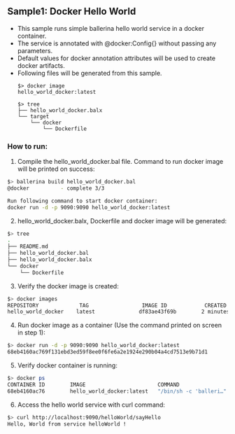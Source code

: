 ## Sample1: Docker Hello World

- This sample runs simple ballerina hello world service in a docker container. 
- The service is annotated with @docker:Config{} without passing any parameters. 
- Default values for docker annotation attributes will be used to create docker artifacts.
- Following files will be generated from this sample.
    ``` 
    $> docker image
    hello_world_docker:latest
    
    $> tree
    ├── hello_world_docker.balx
    └── target
        └── docker
            └── Dockerfile
    ```
### How to run:

1. Compile the  hello_world_docker.bal file. Command to run docker image will be printed on success:
```bash
$> ballerina build hello_world_docker.bal
@docker 		 - complete 3/3

Run following command to start docker container: 
docker run -d -p 9090:9090 hello_world_docker:latest
```

2. hello_world_docker.balx, Dockerfile and docker image will be generated: 
```bash
$> tree
.
├── README.md
├── hello_world_docker.bal
├── hello_world_docker.balx
└── docker
    └── Dockerfile
```

3. Verify the docker image is created:
```bash
$> docker images
REPOSITORY             TAG                 IMAGE ID            CREATED             SIZE
hello_world_docker    latest              df83ae43f69b        2 minutes ago        102MB

```

4. Run docker image as a container (Use the command printed on screen in step 1):
```bash
$> docker run -d -p 9090:9090 hello_world_docker:latest
68eb4160ac769f131ebd3ed59f8ee0f6fe6a2e1924e290b04a4cd7513e9b71d1
```

5. Verify docker container is running:
```bash
$> docker ps
CONTAINER ID        IMAGE                       COMMAND                  CREATED              STATUS              PORTS                    NAMES
68eb4160ac76        hello_world_docker:latest   "/bin/sh -c 'balleri…"   About a minute ago   Up About a minute   0.0.0.0:9090->9090/tcp   vigilant_swartz

```

6. Access the hello world service with curl command:
```bash
$> curl http://localhost:9090/helloWorld/sayHello
Hello, World from service helloWorld !
```